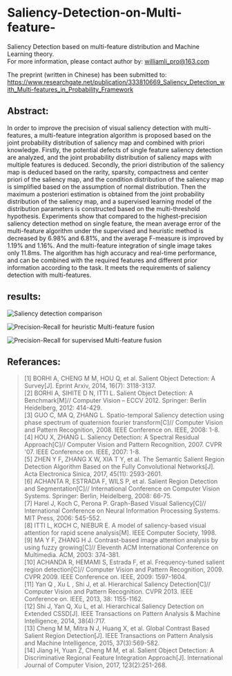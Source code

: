 # Saliency-Detection-on-Multi-feature-
Saliency Detection based on multi-feature distribution and Machine Learning theory.  
For more information, please contact author by: williamli_pro@163.com

The preprint (written in Chinese) has been submitted to:
https://www.researchgate.net/publication/333810669_Saliency_Detection_with_Multi-features_in_Probability_Framework

## Abstract:
In order to improve the precision of visual saliency detection with multi-features, a multi-feature integration algorithm is proposed based on the joint probability distribution of saliency map and combined with priori knowledge. Firstly, the potential defects of single feature saliency detection are analyzed, and the joint probability distribution of saliency maps with multiple features is deduced. Secondly, the priori distribution of the saliency map is deduced based on the rarity, sparsity, compactness and center priori of the saliency map, and the condition distribution of the saliency map is simplified based on the assumption of normal distribution. Then the maximum a posteriori estimation is obtained from the joint probability distribution of the saliency map, and a supervised learning model of the distribution parameters is constructed based on the multi-threshold hypothesis. Experiments show that compared to the highest-precision saliency detection method on single feature, the mean average error of the multi-feature algorithm under the supervised and heuristic method is decreased by 6.98% and 6.81%, and the average F-measure is improved by 1.19% and 1.16%. And the multi-feature integration of single image takes only 11.8ms. The algorithm has high accuracy and real-time performance, and can be combined with the required features and different prior information according to the task. It meets the requirements of saliency detection with multi-features.

## results:
![Saliency detection comparison](https://raw.githubusercontent.com/WilliamLiPro/Saliency-Detection-on-Multi-feature-/master/result-to-show/comparison.jpg)

![Precision-Recall for heuristic Multi-feature fusion](https://github.com/WilliamLiPro/Saliency-Detection-on-Multi-feature-/raw/master/result-to-show/PR-hMF.png)

![Precision-Recall for supervised Multi-feature fusion](https://github.com/WilliamLiPro/Saliency-Detection-on-Multi-feature-/raw/master/result-to-show/PR-supMF.png)

## Referances:
> [1]	BORHI A, CHENG M M, HOU Q, et al. Salient Object Detection: A Survey[J]. Eprint Arxiv, 2014, 16(7): 3118-3137.  
> [2]	BORHI A, SIHITE D N, ITTI L. Salient Object Detection: A Benchmark[M]// Computer Vision – ECCV 2012. Springer: Berlin Heidelberg, 2012: 414-429.  
> [3]	GUO C, MA Q, ZHANG L. Spatio-temporal Saliency detection using phase spectrum of quaternion fourier transform[C]// Computer Vision and Pattern Recognition, 2008. IEEE Conference on. IEEE, 2008: 1-8.  
> [4]	HOU X, ZHANG L. Saliency Detection: A Spectral Residual Approach[C]// Computer Vision and Pattern Recognition, 2007. CVPR '07. IEEE Conference on. IEEE, 2007: 1-8.  
> [5]	ZHEN Y F, ZHANG X W, XIA T Y, et al. The Semantic Salient Region Detection Algorithm Based on the Fully Convolutional Networks[J]. Acta Electronica Sinica, 2017, 45(11): 2593-2601.  
> [6]	ACHANTA R, ESTRADA F, WILS P, et al. Salient Region Detection and Segmentation[C]// International Conference on Computer Vision Systems. Springer: Berlin, Heidelberg, 2008: 66-75.  
> [7]	Harel J, Koch C, Perona P. Graph-Based Visual Saliency[C]// International Conference on Neural Information Processing Systems. MIT Press, 2006: 545-552.  
> [8]	ITTI L, KOCH C, NIEBUR E. A model of saliency-based visual attention for rapid scene analysis[M]. IEEE Computer Society, 1998.  
> [9]	MA Y F, ZHANG H J. Contrast-based image attention analysis by using fuzzy growing[C]// Eleventh ACM International Conference on Multimedia. ACM, 2003: 374-381.  
> [10]	ACHANDA R, HEMAMI S, Estrada F, et al. Frequency-tuned salient region detection[C]// Computer Vision and Pattern Recognition, 2009. CVPR 2009. IEEE Conference on. IEEE, 2009: 1597-1604.  
> [11]	Yan Q , Xu L , Shi J, et al. Hierarchical Saliency Detection[C]// Computer Vision and Pattern Recognition. CVPR 2013. IEEE Conference on. IEEE, 2013, 38: 1155-1162.  
> [12]	Shi J, Yan Q, Xu L, et al. Hierarchical Saliency Detection on Extended CSSD[J]. IEEE Transactions on Pattern Analysis & Machine Intelligence, 2014, 38(4):717.  
> [13]	Cheng M M, Mitra N J, Huang X, et al. Global Contrast Based Salient Region Detection[J]. IEEE Transactions on Pattern Analysis and Machine Intelligence, 2015, 37(3):569-582.  
> [14]	Jiang H, Yuan Z, Cheng M M, et al. Salient Object Detection: A Discriminative Regional Feature Integration Approach[J]. International Journal of Computer Vision, 2017, 123(2):251-268.  
